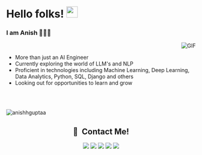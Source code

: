 # Hello folks!  <img src="https://raw.githubusercontent.com/iampavangandhi/iampavangandhi/master/gifs/Hi.gif" width="30px"></h2>
<h3>I am Anish 👨🏻‍💻 </h3>

<img align="right" alt="GIF" src="https://media.giphy.com/media/v1.Y2lkPTc5MGI3NjExamxtdWpuYTBnMjJ4emI1YnRob3hzZTJibjVqcWMwdnc2N2xhZmhzOCZlcD12MV9pbnRlcm5hbF9naWZfYnlfaWQmY3Q9Zw/jTNG3RF6EwbkpD4LZx/giphy.gif" />
<br/>

- More than just an AI Engineer
- Currently exploring the world of LLM's and NLP
- Proficient in technologies including Machine Learning, Deep Learning, Data Analytics, Python, SQL, Django and others
- Looking out for opportunities to learn and grow
<br/>
<br/>
<p><img align="center" src="https://github-readme-stats.vercel.app/api/top-langs?username=anishhguptaa&show_icons=true&theme=dark&title_color=ebebeb&text_color=ffffff&hide_border=true&locale=en&layout=compact" alt="anishhguptaa" /></p>

<h2 align="center">🤝 &nbsp;Contact Me!</h2>


<p align="center">
<a href="https://wa.me/917095000009"><img src="https://img.shields.io/badge/_-WhatsApp-black?logo=whatsapp"/></a>
<a href="mailto:theanishgupta108@gmail.com"><img src="https://img.shields.io/badge/_-Email-black?logo=Gmail"/></a>
<a href="https://www.linkedin.com/in/anishhguptaa/"><img src="https://img.shields.io/badge/_-LinkedIn-black?logo=Linkedin"/></a>
<a href="https://twitter.com/anishhguptaa"><img src="https://img.shields.io/badge/_-anishhguptaa-black?logo=X"/></a>
<a href="http://instagram.com/anishhguptaa"><img src="https://img.shields.io/badge/_-Instagram-black?logo=Instagram"/>
</p>
